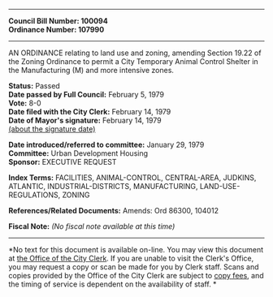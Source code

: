* * * * *  
  
**Council Bill Number: [](#h0)[](#h2)100094**   
**Ordinance Number: 107990**  
  
* * * * *  
  
AN ORDINANCE relating to land use and zoning, amending Section 19.22 of the Zoning Ordinance to permit a City Temporary Animal Control Shelter in the Manufacturing (M) and more intensive zones.  
  
**Status:** Passed   
**Date passed by Full Council:** February 5, 1979   
**Vote:** 8-0   
**Date filed with the City Clerk:** February 14, 1979   
**Date of Mayor's signature:** February 14, 1979   
[(about the signature date)](/~public/approvaldate.htm)   
  
  
**Date introduced/referred to committee:** January 29, 1979   
**Committee:** Urban Development Housing   
**Sponsor:** EXECUTIVE REQUEST   
  
**Index Terms:** FACILITIES, ANIMAL-CONTROL, CENTRAL-AREA, JUDKINS, ATLANTIC, INDUSTRIAL-DISTRICTS, MANUFACTURING, LAND-USE-REGULATIONS, ZONING  
  
**References/Related Documents:** Amends: Ord 86300, 104012  
  
**Fiscal Note:** *(No fiscal note available at this time)*  
  
* * * * *  
  
*No text for this document is available on-line. You may view this document at [the Office of the City Clerk](http://www.seattle.gov/leg/clerk/contactUs.htm). If you are unable to visit the Clerk's Office, you may request a copy or scan be made for you by Clerk staff. Scans and copies provided by the Office of the City Clerk are subject to [copy fees](http://clerk.seattle.gov/~public/clerkfees.htm), and the timing of service is dependent on the availability of staff. *  
  
  
